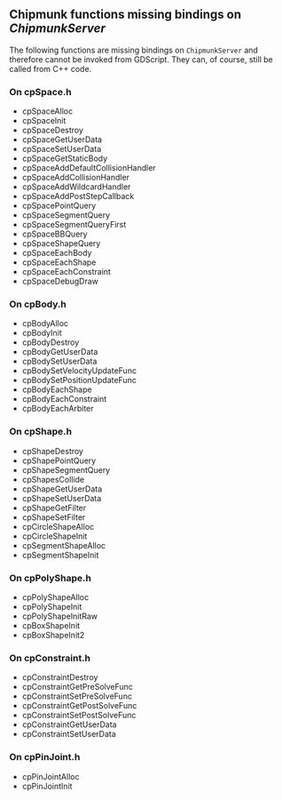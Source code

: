 ## Chipmunk functions missing bindings on _ChipmunkServer_

The following functions are missing bindings on `ChipmunkServer` and therefore cannot be invoked from GDScript. They can, of course, still be called from C++ code.

### On cpSpace.h

- cpSpaceAlloc
- cpSpaceInit
- cpSpaceDestroy
- cpSpaceGetUserData
- cpSpaceSetUserData
- cpSpaceGetStaticBody
- cpSpaceAddDefaultCollisionHandler
- cpSpaceAddCollisionHandler
- cpSpaceAddWildcardHandler
- cpSpaceAddPostStepCallback
- cpSpacePointQuery
- cpSpaceSegmentQuery
- cpSpaceSegmentQueryFirst
- cpSpaceBBQuery
- cpSpaceShapeQuery
- cpSpaceEachBody
- cpSpaceEachShape
- cpSpaceEachConstraint
- cpSpaceDebugDraw

### On cpBody.h

- cpBodyAlloc
- cpBodyInit
- cpBodyDestroy
- cpBodyGetUserData
- cpBodySetUserData
- cpBodySetVelocityUpdateFunc
- cpBodySetPositionUpdateFunc
- cpBodyEachShape
- cpBodyEachConstraint
- cpBodyEachArbiter

### On cpShape.h

- cpShapeDestroy
- cpShapePointQuery
- cpShapeSegmentQuery
- cpShapesCollide
- cpShapeGetUserData
- cpShapeSetUserData
- cpShapeGetFilter
- cpShapeSetFilter
- cpCircleShapeAlloc
- cpCircleShapeInit
- cpSegmentShapeAlloc
- cpSegmentShapeInit

### On cpPolyShape.h

- cpPolyShapeAlloc
- cpPolyShapeInit
- cpPolyShapeInitRaw
- cpBoxShapeInit
- cpBoxShapeInit2

### On cpConstraint.h

- cpConstraintDestroy
- cpConstraintGetPreSolveFunc
- cpConstraintSetPreSolveFunc
- cpConstraintGetPostSolveFunc
- cpConstraintSetPostSolveFunc
- cpConstraintGetUserData
- cpConstraintSetUserData

### On cpPinJoint.h

- cpPinJointAlloc
- cpPinJointInit
